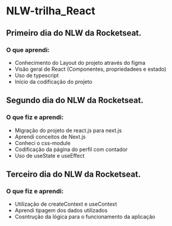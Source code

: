 # NLW-trilha_React

<h2>Primeiro dia  do NLW da Rocketseat. </h2>

<h3>O que aprendi:</h3>

- Conhecimento do Layout do projeto através do figma 
- Visão geral de React (Componentes, propriedadees e estado)
- Uso de typescript
- Início da codificação do projeto

<h2>Segundo dia  do NLW da Rocketseat. </h2>

<h3>O que fiz e  aprendi:</h3>

- Migração do projeto de react.js para next.js
- Aprendi conceitos de Next.js
- Conheci o css-module
- Codificação da página do perfil com contador
- Uso de useState e useEffect 

<h2>Terceiro dia  do NLW da Rocketseat. </h2>

<h3>O que fiz e  aprendi:</h3>

- Utilização de createContext e useContext
- Aprendi tipagem dos dados utilizados 
- Cosntrução da lógica para o funcionamento da aplicação 
